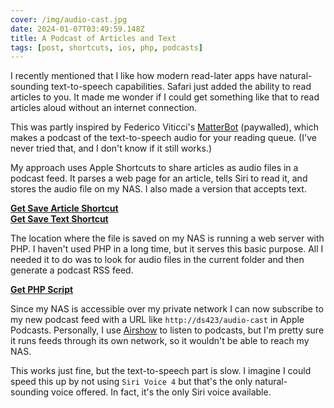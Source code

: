 ```yaml
---
cover: /img/audio-cast.jpg
date: 2024-01-07T03:49:59.148Z
title: A Podcast of Articles and Text
tags: [post, shortcuts, ios, php, podcasts]
---
```


I recently mentioned that I like how modern read-later apps have natural-sounding text-to-speech capabilities. Safari just added the ability to read articles to you. It made me wonder if I could get something like that to read articles aloud without an internet connection.

This was partly inspired by Federico Viticci's [MatterBot](https://club.macstories.net/posts/take-control-of-your-matter-queue-with-matterbot) (paywalled), which makes a podcast of the text-to-speech audio for your reading queue. (I've never tried that, and I don't know if it still works.)

My approach uses Apple Shortcuts to share articles as audio files in a podcast feed. It parses a web page for an article, tells Siri to read it, and stores the audio file on my NAS. I also made a version that accepts text.

[**Get Save Article Shortcut**](https://www.icloud.com/shortcuts/394cac98b3eb4f359637ae6282b2d701)   
[**Get Save Text Shortcut**](https://www.icloud.com/shortcuts/2d6fc7b6f4664fcc9422b23f22bd8122)

The location where the file is saved on my NAS is running a web server with PHP. I haven't used PHP in a long time, but it serves this basic purpose. All I needed it to do was to look for audio files in the current folder and then generate a podcast RSS feed.

[**Get PHP Script**](https://paste.melanie.lol/audio-cast.php)

Since my NAS is accessible over my private network I can now subscribe to my new podcast feed with a URL like `http://ds423/audio-cast` in Apple Podcasts. Personally, I use [Airshow](https://feedbin.com/airshow) to listen to podcasts, but I'm pretty sure it runs feeds through its own network, so it wouldn't be able to reach my NAS.

This works just fine, but the text-to-speech part is slow. I imagine I could speed this up by not using `Siri Voice 4` but that's the only natural-sounding voice offered. In fact, it's the only Siri voice available.